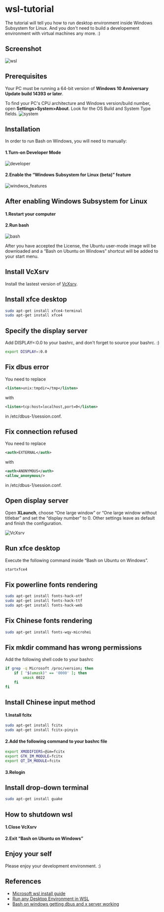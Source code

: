 # wsl-tutorial

The tutorial will tell you how to run desktop environment inside Windows Subsystem for Linux. And you don't need to build a developement environment with virtual machines any more. :)

## Screenshot

![wsl](pictures/wsl.png "wsl")

## Prerequisites

Your PC must be running a 64-bit version of **Windows 10 Anniversary Update build 14393 or later**.

To find your PC's CPU architecture and Windows version/build number, open **Settings>System>About**. Look for the OS Build and System Type fields.
![system](pictures/system.png "system")

## Installation

In order to run Bash on Windows, you will need to manually:

#### 1.Turn-on Developer Mode

![developer](pictures/developer.png "developer")

#### 2.Enable the “Windows Subsystem for Linux (beta)” feature

![windwos_features](pictures/windows_features.png "windows_features")

## After enabling Windows Subsystem for Linux

#### 1.Restart your computer

#### 2.Run bash

![bash](pictures/bash.png "bash")

After you have accepted the License, the Ubuntu user-mode image will be downloaded and a “Bash on Ubuntu on Windows” shortcut will be added to your start menu.

## Install VcXsrv

Install the lastest version of [VcXsrv](https://sourceforge.net/projects/vcxsrv/).

## Install xfce desktop

```bash
sudo apt-get install xfce4-terminal
sudo apt-get install xfce4
```

## Specify the display server

Add DISPLAY=:0.0 to your bashrc, and don't forget to source your bashrc. :)

```bash
export DISPLAY=:0.0
```

## Fix dbus error

You need to replace

```xml
<listen>unix:tmpdir=/tmp</listen>
```

with

```xml
<listen>tcp:host=localhost,port=0</listen>
```

in /etc/dbus-1/session.conf.

## Fix connection refused

You need to replace

```xml
<auth>EXTERNAL</auth>
```

with

```xml
<auth>ANONYMOUS</auth>
<allow_anonymous/>
```

in /etc/dbus-1/session.conf.

## Open display server

Open **XLaunch**, choose “One large window” or “One large window without titlebar” and set the “display number” to 0.
Other settings leave as default and finish the configuration.

![VcXsrv](pictures/vcxsrv.png "vcxsrv")

## Run xfce desktop

Execute the following command inside “Bash on Ubuntu on Windows”.

```bash
startxfce4
```

## Fix powerline fonts rendering

```bash
sudo apt-get install fonts-hack-otf
sudo apt-get install fonts-hack-ttf
sudo apt-get install fonts-hack-web
```

## Fix Chinese fonts rendering

```bash
sudo apt-get install fonts-wqy-microhei
```

## Fix mkdir command has wrong permissions

Add the following shell code to your bashrc

```bash
if grep -q Microsoft /proc/version; then
    if [ "$(umask)" == '0000' ]; then
        umask 0022
    fi
fi
```

## Install Chinese input method

#### 1.Install fcitx

```bash
sudo apt-get install fcitx
sudo apt-get install fcitx-pinyin
```

#### 2.Add the following command to your bashrc file

```bash
export XMODIFIERS=@im=fcitx
export GTK_IM_MODULE=fcitx
export QT_IM_MODULE=fcitx
```

#### 3.Relogin

## Install drop-down terminal

```bash
sudo apt-get install guake
```

## How to shutdown wsl

#### 1.Close VcXsrv

#### 2.Exit “Bash on Ubuntu on Windows”

## Enjoy your self

Please enjoy your development environment. :)

## References

- [Microsoft wsl install guide](https://msdn.microsoft.com/en-us/commandline/wsl/install_guide)
- [Run any Desktop Environment in WSL](https://github.com/Microsoft/BashOnWindows/issues/637)
- [Bash on windows getting dbus and x server working](https://www.reddit.com/r/Windows10/comments/4rsmzp/bash_on_windows_getting_dbus_and_x_server_working/)
